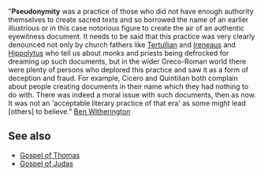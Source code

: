 "**Pseudonymity** was a practice of those who did not have enough
authority themselves to create sacred texts and so borrowed the
name of an earlier illustrious or in this case notorious figure to
create the air of an authentic eyewitness document. It needs to be
said that this practice was very clearly denounced not only by
church fathers like [Tertullian](Tertullian "Tertullian") and
[Ireneaus](Ireneaus "Ireneaus") and
[Hippolytus](index.php?title=Hippolytus&action=edit&redlink=1 "Hippolytus (page does not exist)")
who tell us about monks and priests being defrocked for dreaming up
such documents, but in the wider Greco-Roman world there were
plenty of persons who deplored this practice and saw it as a form
of deception and fraud. For example, Cicero and Quintilian both
complain about people creating documents in their name which they
had nothing to do with. There was indeed a moral issue with such
documents, then as now. It was not an 'acceptable literary practice
of that era' as some might lead [others] to believe."
[Ben Witherington](http://benwitherington.blogspot.com/2006/04/gospel-of-judas-part-two.html)


## See also

-   [Gospel of Thomas](Gospel_of_Thomas "Gospel of Thomas")
-   [Gospel of Judas](Gospel_of_Judas "Gospel of Judas")



